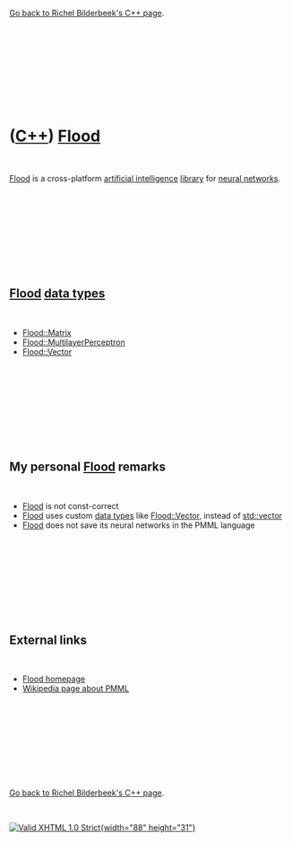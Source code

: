 

[Go back to Richel Bilderbeek's C++ page](Cpp.htm).

 

 

 

 

 

([C++](Cpp.htm)) [Flood](CppFlood.htm)
======================================

 

[Flood](CppFlood.htm) is a cross-platform [artificial
intelligence](CppArtificialIntelligence.htm) [library](CppLibrary.htm)
for [neural networks](CppNeuralNet.htm).

 

 

 

 

 

[Flood](CppFlood.htm) [data types](CppDataType.htm)
---------------------------------------------------

 

-   [Flood::Matrix](CppFloodMatrix.htm)
-   [Flood::MultilayerPerceptron](CppFloodMultilayerPerceptron.htm)
-   [Flood::Vector](CppFloodVector.htm)

 

 

 

 

 

My personal [Flood](CppFlood.htm) remarks
-----------------------------------------

 

-   [Flood](CppFlood.htm) is not const-correct
-   [Flood](CppFlood.htm) uses custom [data types](CppDataType.htm) like
    [Flood::Vector](CppFloodVector.htm), instead of
    [std::vector](CppVector.htm)
-   [Flood](CppFlood.htm) does not save its neural networks in the PMML
    language

 

 

 

 

 

External links
--------------

 

-   [Flood homepage](http://www.cimne.com/flood)
-   [Wikipedia page about
    PMML](http://en.wikipedia.org/wiki/Predictive_Model_Markup_Language)

 

 

 

 

 

[Go back to Richel Bilderbeek's C++ page](Cpp.htm).



 

[![Valid XHTML 1.0 Strict](valid-xhtml10.png){width="88"
height="31"}](http://validator.w3.org/check?uri=referer)
